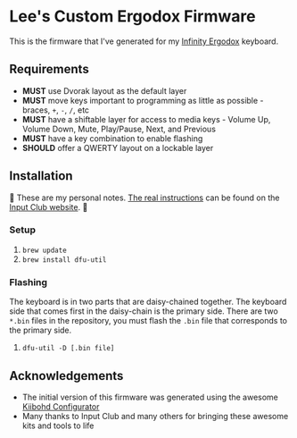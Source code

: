 # Lee's Custom Ergodox Firmware

This is the firmware that I've generated for my [Infinity Ergodox][ergodox] keyboard.

## Requirements

* **MUST** use Dvorak layout as the default layer
* **MUST** move keys important to programming as little as possible - braces, `+`, `-`, `/`, etc
* **MUST** have a shiftable layer for access to media keys - Volume Up, Volume Down, Mute, Play/Pause, Next, and Previous
* **MUST** have a key combination to enable flashing
* **SHOULD** offer a QWERTY layout on a lockable layer

## Installation

:rotating_light: These are my personal notes. [The real instructions][instructions] can be found on the [Input Club website][input-club]. :rotating_light:

### Setup

1. `brew update`
1. `brew install dfu-util`

### Flashing

The keyboard is in two parts that are daisy-chained together. The keyboard side that comes first in the daisy-chain is the primary side. There are two `*.bin` files in the repository, you must flash the `.bin` file that corresponds to the primary side.

1. `dfu-util -D [.bin file]`

## Acknowledgements

* The initial version of this firmware was generated using the awesome [Kiibohd Configurator][configurator]
* Many thanks to Input Club and many others for bringing these awesome kits and tools to life

[configurator]: https://input.club/configurator
[ergodox]: https://input.club/devices/infinity-ergodox
[input-club]: https://input.club/
[instructions]: https://github.com/kiibohd/controller/wiki/Loading-DFU-Firmware
